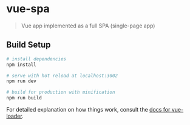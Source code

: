 # vue-spa

> Vue app implemented as a full SPA (single-page app)

## Build Setup

``` bash
# install dependencies
npm install

# serve with hot reload at localhost:3002
npm run dev

# build for production with minification
npm run build
```

For detailed explanation on how things work, consult the [docs for vue-loader](http://vuejs.github.io/vue-loader).
